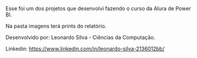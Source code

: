 Esse foi um dos projetos que desenvolvi fazendo o curso da Alura de Power BI.

Na pasta imagens terá prints do relatório.

Desenvolvido por: Leonardo Silva - Ciências da Computação.

Linkedin: https://www.linkedin.com/in/leonardo-silva-2136012bb/